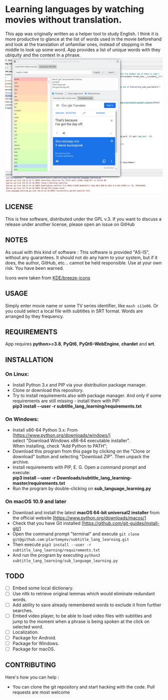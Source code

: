 Learning languages by watching movies without translation.
======

This app was originally written as a helper tool to study English.
I think it is more productive to glance at the list of words used in the movie beforehand
and look at the translation of unfamiliar ones, instead of stopping in the middle to look up
some word. App provides a list of unique words with they ubiquity and the context in a phrase.
![app_screenshot]

LICENSE
-------
This is free software, distributed under the GPL v.3. If you want to discuss
a release under another license, please open an issue on GitHub

NOTES
-----
As usual with this kind of software :
This software is provided "AS-IS", without any guarantees. It should not do
any harm to your system, but if it does, the author, GitHub, etc... cannot
be held responsible. Use at your own risk. You have been warned.

Icons were taken from [KDE/breeze-icons](https://github.com/KDE/breeze-icons)

USAGE
-----
Simply enter movie name or some TV series identifier, like `mash s11e06`. Or you could select
a local file with subtitles in SRT format.
Words are arranged by they frequency. 

REQUIREMENTS
-------------
App requires **python>=3.8**, **PyQt6**, **PyQt6-WebEngine**, **chardet** and **srt**.

INSTALLATION
------------
### On Linux:
* Install Python 3.x and PIP via your distribution package manager.
* Clone or download this repository. 
* Try to install requirements also with package manager. And only if some
requirements are still missing - install them with PIP:  
**pip3 install --user -r subtitle_lang_learning/requirements.txt**

### On Windows:
* Install x86-64 Python 3.x: From [https://www.python.org/downloads/windows/]  
select "Download Windows x86-64 executable installer".  
When installing, check "Add Python to PATH";
* Download this program from this page by clicking on the "Clone or download" button
and selecting "Download ZIP". Then unpack the archive.
* Install requirements with PIP, E. G. Open a command prompt and execute:  
**pip3 install --user -r Downloads/subtitle_lang_learning-master/requirements.txt**
* Run the program by double-clicking on **sub_language_learning.py**

### On macOS 10.9 and later
* Download and install the latest **macOS 64-bit universal2 installer** from the official website
[https://www.python.org/downloads/macos/] 
* Check that you have Git installed [https://github.com/git-guides/install-git/] 
* Open the command prompt "terminal" and execute `git clone git@github.com:plartemyev/subtitle_lang_learning.git`
* Then execute `pip3 install --user -r subtitle_lang_learning/requirements.txt`
* And run the program by executing `python3 subtitle_lang_learning/sub_language_learning.py`


TODO
----
* [ ] Embed some local dictionary.
* [ ] Use nltk to retrieve original lemmas which would eliminate redundant words.
* [ ] Add ability to save already remembered words to exclude it from further searches.
* [ ] Embed video player, to be able to load video files with subtitles and jump to
the moment when a phrase is being spoken at the click on selected word.
* [ ] Localization.
* [ ] Package for Android.
* [ ] Package for Windows.
* [ ] Package for macOS.

CONTRIBUTING
------------
Here's how you can help : 
* You can clone the git repository and start hacking with the code. Pull requests are most welcome

[app_screenshot]: screenshot.jpg "Usage illustration"
